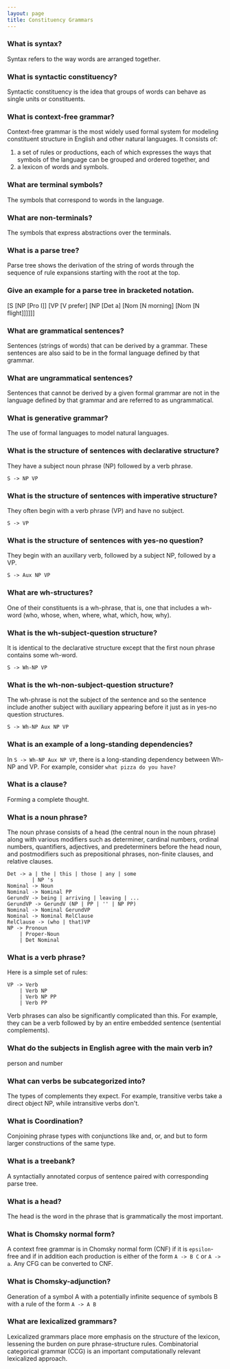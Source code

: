 ```yaml
---
layout: page
title: Constituency Grammars
---
```

### What is syntax?
Syntax refers to the way words are arranged together.

### What is syntactic constituency?
Syntactic constituency is the idea that groups of words can behave as single units or constituents.

### What is context-free grammar?
Context-free grammar is the most widely used formal system for modeling constituent structure in English and other natural languages. It consists of:
1. a set of rules or productions, each of which expresses the ways that symbols of the language can be grouped and ordered together, and 
2. a lexicon of words and symbols. 

### What are terminal symbols?
The symbols that correspond to words in the language.

### What are non-terminals?
The symbols that express abstractions over the terminals.

### What is a parse tree?
Parse tree shows the derivation of the string of words through the sequence of rule expansions starting with the root at the top.

### Give an example for a parse tree in bracketed notation.
[S [NP [Pro I]] [VP [V prefer] [NP [Det a] [Nom [N morning] [Nom [N flight]]]]]]

### What are grammatical sentences?
Sentences (strings of words) that can be derived by a grammar. These sentences are also said to be in the formal language defined by that grammar.

### What are ungrammatical sentences?
Sentences that cannot be derived by a given formal grammar are not in the language defined by that grammar and are referred to as ungrammatical.

### What is generative grammar?
The use of formal languages to model natural languages.

### What is the structure of sentences with declarative structure?
They have a subject noun phrase (NP) followed by a verb phrase.

`S -> NP VP`

### What is the structure of sentences with imperative structure?
They often begin with a verb phrase (VP) and have no subject.

`S -> VP`

### What is the structure of sentences with yes-no question?
They begin with an auxillary verb, followed by a subject NP, followed by a VP.

`S -> Aux NP VP`

### What are wh-structures?
One of their constituents is a wh-phrase, that is, one that includes a wh-word (who, whose, when, where, what, which, how, why).

### What is the wh-subject-question structure?
It is identical to the declarative structure except that the first noun phrase contains some wh-word.

`S -> Wh-NP VP`

### What is the wh-non-subject-question structure?
The wh-phrase is not the subject of the sentence and so the sentence include another subject with auxiliary appearing before it just as in yes-no question structures.

`S -> Wh-NP Aux NP VP`

### What is an example of a long-standing dependencies?
In `S -> Wh-NP Aux NP VP`, there is a long-standing dependency between Wh-NP and VP. For example, consider `what pizza do you have?`

### What is a clause?
Forming a complete thought.

### What is a noun phrase?
The noun phrase consists of a head (the central noun in the noun phrase) along with various modifiers such as determiner, cardinal numbers, ordinal numbers, quantifiers, adjectives, and predeterminers before the head noun, and postmodifiers such as prepositional phrases, non-finite clauses, and relative clauses. 
```
Det -> a | the | this | those | any | some
        | NP 's
Nominal -> Noun 
Nominal -> Nominal PP
GerundV -> being | arriving | leaving | ...
GerundVP -> GerundV (NP | PP | '' | NP PP)
Nominal -> Nominal GerundVP
Nominal -> Nominal RelClause
RelClause -> (who | that)VP
NP -> Pronoun
    | Proper-Noun
    | Det Nominal
```

### What is a verb phrase?
Here is a simple set of rules:
```
VP -> Verb
    | Verb NP
    | Verb NP PP
    | Verb PP
```
Verb phrases can also be significantly complicated than this. For example, they can be a verb followed by by an entire embedded sentence (sentential complements). 

### What do the subjects in English agree with the main verb in?
person and number

### What can verbs be subcategorized into?
The types of complements they expect. For example, transitive verbs take a direct object NP, while intransitive verbs don't.

### What is Coordination?
Conjoining phrase types with conjunctions like and, or, and but to form larger constructions of the same type.

### What is a treebank?
A syntactially annotated corpus of sentence paired with corresponding parse tree.

### What is a head?
The head is the word in the phrase that is grammatically the most important.

### What is Chomsky normal form?
A context free grammar is in Chomsky normal form (CNF) if it is `epsilon`-free and if in addition each production is either of the form `A -> B C` or `A -> a`. Any CFG can be converted to CNF.

### What is Chomsky-adjunction?
Generation of a symbol A with a potentially infinite sequence of symbols B with a rule of the form `A -> A B`

### What are lexicalized grammars?
Lexicalized grammars place more emphasis on the structure of the lexicon, lessening the burden on pure phrase-structure rules. Combinatorial categorical grammar (CCG) is an important computationally relevant lexicalized approach.